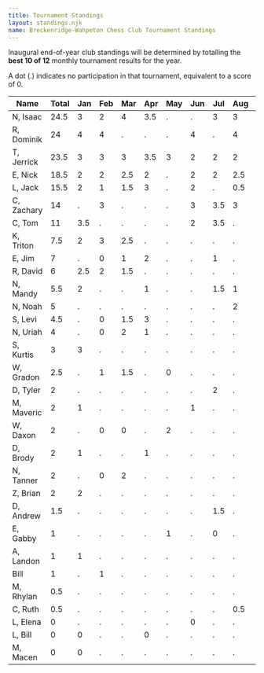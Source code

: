 ```yaml
---
title: Tournament Standings
layout: standings.njk
name: Breckenridge-Wahpeton Chess Club Tournament Standings
---
```

Inaugural end-of-year club standings will be determined by totalling the **best 10 of 12** monthly tournament results for the year.

A dot (.) indicates no participation in that tournament, equivalent to a score of 0.

| Name          | Total     | Jan | Feb | Mar | Apr | May | Jun | Jul | Aug | Sep | Oct | Nov |
| ------------- | --------- | --- | --- | --- | --- | --- | --- | --- | --- | --- | --- | --- |
| N, Isaac 	    | 24.5      | 3   | 2   | 4   | 3.5 | .   | .   | 3   | 3   | 3   | 3   |     |
| R, Dominik    | 24        | 4   | 4   | .   | .   | .   | 4   | .   | 4   | 4   | 4   |     |
| T, Jerrick    | 23.5      | 3   | 3   | 3   | 3.5 | 3   | 2   | 2   | 2   | 2   | .   |     |
| E, Nick 	    | 18.5      | 2   | 2   | 2.5 | 2   | .   | 2   | 2   | 2.5 | 2.5 | 1   |     |
| L, Jack 	    | 15.5      | 2   | 1   | 1.5 | 3   | .   | 2   | .   | 0.5 | 1.5 | 4   |     |
| C, Zachary    | 14        | .   | 3   | .   | .   | .   | 3   | 3.5 | 3   | 1.5 | .   |     |
| C, Tom        | 11        | 3.5 | .   | .   | .   | .   | 2   | 3.5 | .   | 2   | .   |     |
| K, Triton     | 7.5       | 2   | 3   | 2.5 | .   | .   | .   | .   | .   | .   | .   |     |
| E, Jim        | 7         | .   | 0   | 1   | 2   | .   | .   | 1   | .   | 1   | 2   |     |
| R, David 	    | 6         | 2.5 | 2   | 1.5 | .   | .   | .   | .   | .   | .   | .   |     |
| N, Mandy 	    | 5.5       | 2   | .   | .   | 1   | .   | .   | 1.5 | 1   | .   | 0   |     |
| N, Noah  	    | 5         | .   | .   | .   | .   | .   | .   | .   | 2   | .   | 3   |     |
| S, Levi       | 4.5       | .   | 0   | 1.5 | 3   | .   | .   | .   | .   | .   | .   |     |
| N, Uriah      | 4         | .   | 0   | 2   | 1   | .   | .   | .   | .   | .   | 1   |     |
| S, Kurtis     | 3         | 3   | .   | .   | .   | .   | .   | .   | .   | .   | .   |     |
| W, Gradon     | 2.5       | .   | 1   | 1.5 | .   | 0   | .   | .   | .   | .   | .   |     |
| D, Tyler 	    | 2         | .   | .   | .   | .   | .   | .   | 2   | .   | .   | .   |     |
| M, Maveric    | 2         | 1   | .   | .   | .   | .   | 1   | .   | .   | .   | .   |     |
| W, Daxon      | 2         | .   | 0   | 0   | .   | 2   | .   | .   | .   | .   | .   |     |
| D, Brody 	    | 2         | 1   | .   | .   | 1   | .   | .   | .   | .   | .   | .   |     |
| N, Tanner     | 2         | .   | 0   | 2   | .   | .   | .   | .   | .   | .   | .   |     |
| Z, Brian 	    | 2         | 2   | .   | .   | .   | .   | .   | .   | .   | .   | .   |     |
| D, Andrew	    | 1.5       | .   | .   | .   | .   | .   | .   | 1.5 | .   | .   | .   |     |
| E, Gabby      | 1         | .   | .   | .   | .   | 1   | .   | 0   | .   | .   | .   |     |
| A, Landon     | 1         | 1   | .   | .   | .   | .   | .   | .   | .   | .   | .   |     |
| Bill          | 1         | .   | 1   | .   | .   | .   | .   | .   | .   | .   | .   |     |
| M, Rhylan	    | 0.5       | .   | .   | .   | .   | .   | .   | .   | .   | 0.5 | .   |     |
| C, Ruth  	    | 0.5       | .   | .   | .   | .   | .   | .   | .   | 0.5 | .   | .   |     |
| L, Elena 	    | 0         | .   | .   | .   | .   | .   | 0   | .   | .   | .   | .   |     |
| L, Bill 	    | 0         | 0   | .   | .   | 0   | .   | .   | .   | .   | .   | .   |     |
| M, Macen 	    | 0         | 0   | .   | .   | .   | .   | .   | .   | .   | .   | .   |     |

